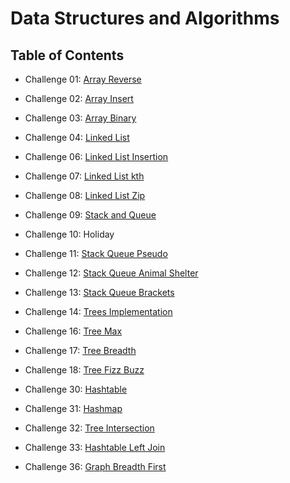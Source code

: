 # Data Structures and Algorithms

## Table of Contents

* Challenge 01: [Array Reverse](python/docs/array_reverse/README.md)

* Challenge 02: [Array Insert](python/docs/array_insert_shift/README.md)

* Challenge 03: [Array Binary](python/docs/array_binary_search/README.md)

* Challenge 04: [Linked List](python/docs/linked_list/README.md)

* Challenge 06: [Linked List Insertion](python/docs/linked_list_insertions/README.md)

* Challenge 07: [Linked List kth](python/docs/linked_list_kth/README.md)

* Challenge 08: [Linked List Zip](python/docs/linked_list_zip/README.md)

* Challenge 09: [Stack and Queue](python/docs/stack_and_queue/README.md)

* Challenge 10: Holiday

* Challenge 11: [Stack Queue Pseudo](python/docs/stack_queue_pseudo/README.md)

* Challenge 12: [Stack Queue Animal Shelter](python/docs/stack_queue_animal_shelter/README.md)

* Challenge 13: [Stack Queue Brackets](python/docs/stack_queue_brackets/README.md)

* Challenge 14: [Trees Implementation](python/docs/trees/README.md)

* Challenge 16: [Tree Max](python/docs/tree_max/README.md)

* Challenge 17: [Tree Breadth](python/docs/tree_breadth_first/README.md)

* Challenge 18: [Tree Fizz Buzz](python/docs/tree_fizz_buzz/README.md)

* Challenge 30: [Hashtable](python/docs/hashtable/README.md)

* Challenge 31: [Hashmap](python/docs/hashtable_repeated_word/README.md)

* Challenge 32: [Tree Intersection](python/docs/tree_intersection/README.md)

* Challenge 33: [Hashtable Left Join](python/docs/hashtable_left_join/README.md)

* Challenge 36: [Graph Breadth First](python/docs/graph_breadth_first/README.md)
